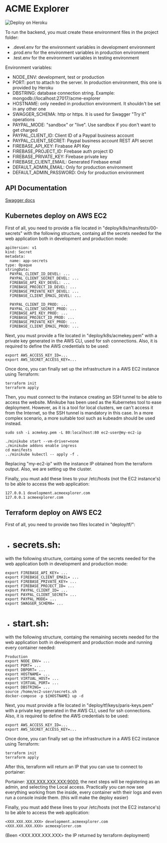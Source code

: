 # ACME Explorer

![Deploy on Heroku](https://github.com/amg98/ACME/workflows/Deploy%20on%20Heroku/badge.svg)

To run the backend, you must create these environment files in the project folder:
- .devel.env for the environment variables in development environment
- .prod.env for the environment variables in production environment
- .test.env for the environment variables in testing environment

Environment variables:
- NODE_ENV: development, test or production
- PORT: port to attach to the server. In production environment, this one is provided by Heroku
- DBSTRING: database connection string. Example: mongodb://localhost:27017/acme-explorer
- HOSTNAME: only needed in production environment. It shouldn't be set in any other one
- SWAGGER_SCHEMA: http or https. It is used for Swagger "Try it" operations
- PAYPAL_MODE: "sandbox" or "live". Use sandbox if you don't want to get charged
- PAYPAL_CLIENT_ID: Client ID of a Paypal business account
- PAYPAL_CLIENT_SECRET: Paypal business account REST API secret
- FIREBASE_API_KEY: Firabase API Key
- FIREBASE_PROJECT_ID: Firebase auth project ID
- FIREBASE_PRIVATE_KEY: Firebase private key
- FIREBASE_CLIENT_EMAIL: Generated Firebase email
- DEFAULT_ADMIN_EMAIL: Only for production environment
- DEFAULT_ADMIN_PASSWORD: Only for production environment

## API Documentation
[Swagger docs](https://acmeexplorer.herokuapp.com/api-docs)



## Kubernetes deploy on AWS EC2
First of all, you need to provide a file located in "deploy/k8s/manifests/00-secrets" with the following structure, containg all the secrets needed for the web application both in development and production mode:

```{yml}
apiVersion: v1
kind: Secret
metadata:
  name: app-secrets
type: Opaque
stringData:
  PAYPAL_CLIENT_ID_DEVEL: ...
  PAYPAL_CLIENT_SECRET_DEVEL: ...
  FIREBASE_API_KEY_DEVEL: ...
  FIREBASE_PROJECT_ID_DEVEL: ...
  FIREBASE_PRIVATE_KEY_DEVEL: ...
  FIREBASE_CLIENT_EMAIL_DEVEL: ...
  
  PAYPAL_CLIENT_ID_PROD: ...
  PAYPAL_CLIENT_SECRET_PROD: ...
  FIREBASE_API_KEY_PROD: ...
  FIREBASE_PROJECT_ID_PROD: ...
  FIREBASE_PRIVATE_KEY_PROD: ...
  FIREBASE_CLIENT_EMAIL_PROD: ...
```

Next, you must provide a file located in "deploy/k8s/acmekey.pem" with a private key generated in the AWS CLI, used for ssh connections. Also, it is required to define the AWS credentials to be used:

```{sh}
export AWS_ACCESS_KEY_ID=...
export AWS_SECRET_ACCESS_KEY=...
```

Once done, you can finally set up the infrastructure in a AWS EC2 instance using Terraform:

```{sh}
terraform init
terraform apply
```

Then, you must connect to the instance creating an SSH tunnel to be able to access the website. Minikube has been
used as the Kubernetes tool to ease deployment. However, as it is a tool for local clusters, we can't access it from
the Internet, so the SSH tunnel is mandatory in this case. In a more complex scenario, a more suitable tool such as
kubeadm should be used instead.

```
sudo ssh -i acmekey.pem -L 80:localhost:80 ec2-user@my-ec2-ip

./minikube start --vm-driver=none
./minikube addons enable ingress
cd manifests
../minikube kubectl -- apply -f .
```

Replacing "my-ec2-ip" with the instance IP obtained from the terraform output. Also, we are setting up the cluster.

Finally, you must add these lines to your /etc/hosts (not the EC2 instance's) to be able to access the web application:

```
127.0.0.1 development.acmeexplorer.com
127.0.0.1 acmeexplorer.com
```

## Terraform deploy on AWS EC2
First of all, you need to provide two files located in "deploy/tf/":

- # secrets.sh:  
with the following structure, containg some of the secrets needed for the web application both in development and production mode:

```{yml}
export FIREBASE_API_KEY= ...
export FIREBASE_CLIENT_EMAIL= ...
export FIREBASE_PRIVATE_KEY= ...
export FIREBASE_PROJECT_ID= ...
export PAYPAL_CLIENT_ID= ...
export PAYPAL_CLIENT_SECRET= ...
export PAYPAL_MODE= ...
export SWAGGER_SCHEMA= ...
```

- # start.sh:
with the following structure, containg the remaining secrets needed for the web application both in development and production mode and running every container needed:

```{yml}
Production
export NODE_ENV= ...
export PORT= ...
export DBPORT= ...
export HOSTNAME= ...
export VIRTUAL_HOST= ...
export VIRTUAL_PORT= ...
export DBSTRING= ...
source /home/ec2-user/secrets.sh
docker-compose -p ${HOSTNAME} up -d
```

Next, you must provide a file located in "deploy/tf/keys/paris-keys.pem" with a private key generated in the AWS CLI, used for ssh connections. Also, it is required to define the AWS credentials to be used:

```{sh}
export AWS_ACCESS_KEY_ID=...
export AWS_SECRET_ACCESS_KEY=...
```

Once done, you can finally set up the infrastructure in a AWS EC2 instance using Terraform:

```{sh}
terraform init
terraform apply
```

After this, terraform will return an IP that you can use to connect to portainer:

Portainer: <XXX.XXX.XXX.XXX:9000>, the next steps will be registering as an admin, and selecting the Local access.
Practically you can now see everything working from the inside, every container with their logs and even run a console inside them. (this will make the deploy easier)


Finally, you must add these lines to your /etc/hosts (not the EC2 instance's) to be able to access the web application:

```
<XXX.XXX.XXX.XXX> development.acmeexplorer.com
<XXX.XXX.XXX.XXX> acmeexplorer.com
```

(Been <XXX.XXX.XXX.XXX> the IP returned by terraform deployment)
